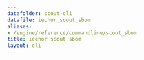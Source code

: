 ```yaml
---
datafolder: scout-cli
datafile: iechor_scout_sbom
aliases:
- /engine/reference/commandline/scout_sbom
title: iechor scout sbom
layout: cli
---
```


<!--
This page is automatically generated from iEchor's source code. If you want to
suggest a change to the text that appears here, open a ticket in the source
repository on GitHub:

https://github.com/iechor/scout-cli
-->
